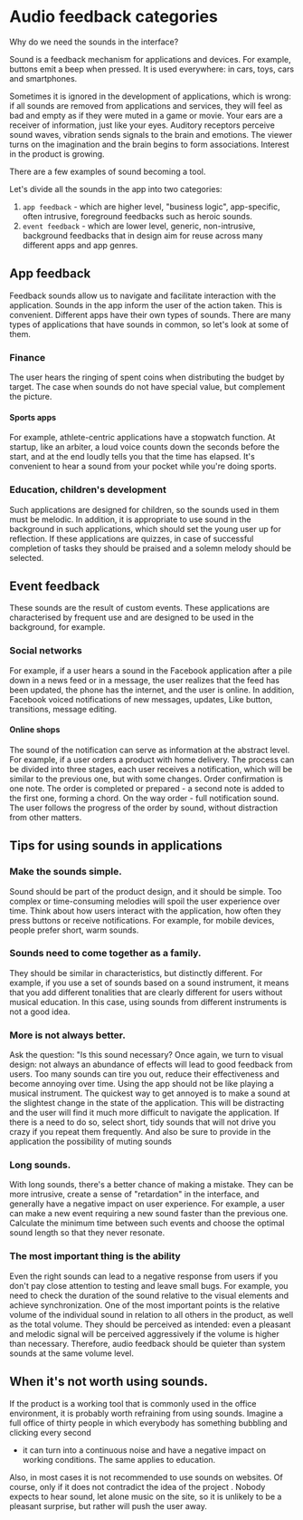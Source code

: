 # Audio feedback categories

Why do we need the sounds in the interface?

Sound is a feedback mechanism for applications and devices. For example, buttons emit a beep when pressed. It is used
everywhere: in cars, toys, cars and smartphones.

Sometimes it is ignored in the development of applications, which is wrong: if all sounds are removed from applications 
and services, they will feel as bad and empty as if they were muted in a game or movie.  Your ears are a receiver of 
information, just like your eyes. Auditory receptors perceive sound waves, vibration sends signals to the brain and
 emotions. The viewer turns on the imagination and the brain begins to form associations. Interest in the product is growing.

There are a few examples of sound becoming a tool.

Let's divide all the sounds in the app into two categories: 
1. `app feedback` - which are higher level, "business logic", app-specific, often intrusive, foreground feedbacks such as
heroic sounds.
2. `event feedback` - which are lower level, generic, non-intrusive, background feedbacks that in design aim for reuse
across many different apps and app genres.

## App feedback
Feedback sounds allow us to navigate and facilitate interaction with the application. Sounds in the app inform the user 
of the action taken. This is convenient. Different apps have their own types of sounds. There are many types of
applications that have sounds in common, so let's look at some of them.

### Finance
The user hears the ringing of spent coins when distributing the budget by target. The case when sounds do not have 
special value, but complement the picture.

#### Sports apps
For example, athlete-centric applications have a stopwatch function. At startup, like an arbiter, a loud voice counts 
down the seconds before the start, and at the end loudly tells you that the time has elapsed.  It's convenient to hear 
a sound from your pocket while you're doing sports.

### Education, children's development
Such applications are designed for children, so the sounds used in them must be melodic. In addition, it is appropriate
to use sound in the background in such applications, which should set the young user up for reflection. If these
applications are quizzes, in case of successful completion of tasks they should be praised and a solemn melody should
be selected.

## Event feedback
These sounds are the result of custom events. These applications are characterised by frequent use and are designed to
be used in the background, for example.

### Social networks
For example, if a user hears a sound in the Facebook application after a pile down in a news feed or in a message, the
user realizes that the feed has been updated, the phone has the internet, and the user is online.
In addition, Facebook voiced notifications of new messages, updates, Like button, transitions, message editing.

#### Online shops
The sound of the notification can serve as information at the abstract level. For example, if a user orders a product
with home delivery. The process can be divided into three stages, each user receives a notification, which will be 
similar to the previous one, but with some changes.
Order confirmation is one note.
The order is completed or prepared - a second note is added to the first one, forming a chord.
On the way order - full notification sound.
The user follows the progress of the order by sound, without distraction from other matters.

## Tips for using sounds in applications

### Make the sounds simple.
Sound should be part of the product design, and it should be simple. Too complex or time-consuming melodies will spoil
the user experience over time. Think about how users interact with the application, how often they press buttons or 
receive notifications. For example, for mobile devices, people prefer short, warm sounds.

### Sounds need to come together as a family.

They should be similar in characteristics, but distinctly different. For example, if you use a set of sounds based on a 
sound instrument, it means that you add different tonalities that are clearly different for users without musical 
education. In this case, using sounds from different instruments is not a good idea.

### More is not always better.
Ask the question: "Is this sound necessary? Once again, we turn to visual design: not always an abundance of effects 
will lead to good feedback from users. Too many sounds can tire you out, reduce their effectiveness and become annoying 
over time. Using the app should not be like playing a musical instrument. The quickest way to get annoyed is to make a 
sound at the slightest change in the state of the application. This will be distracting and the user will find it much 
more difficult to navigate the application.  If there is a need to do so, select short, tidy sounds that will not drive 
you crazy if you repeat them frequently. And also be sure to provide in the application the possibility of muting sounds


### Long sounds.
With long sounds, there's a better chance of making a mistake. They can be more intrusive, create a sense of 
"retardation" in the interface, and generally have a negative impact on user experience. For example, a user can make
a new event requiring a new sound faster than the previous one. Calculate the minimum time between such events and choose
the optimal sound length so that they never resonate. 

### The most important thing is the ability
Even the right sounds can lead to a negative response from users if you don't pay close attention to testing and leave small bugs.
For example, you need to check the duration of the sound relative to the visual elements and achieve synchronization.
One of the most important points is the relative volume of the individual sound in relation to all others in the product,
as well as the total volume. They should be perceived as intended: even a pleasant and melodic signal will be perceived 
aggressively if the volume is higher than necessary. Therefore, audio feedback should be quieter than system sounds at
the same volume level.

## When it's not worth using sounds.

If the product is a working tool that is commonly used in the office environment, it is probably worth refraining from 
using sounds. Imagine a full office of thirty people in which everybody has something bubbling and clicking every second
 - it can turn into a continuous noise and have a negative impact on working conditions. The same applies to education.

Also, in most cases it is not recommended to use sounds on websites. Of course, only if it does not contradict the idea
of the project . Nobody expects to hear sound, let alone music on the site, so it is unlikely to be a pleasant surprise,
but rather will push the user away.

